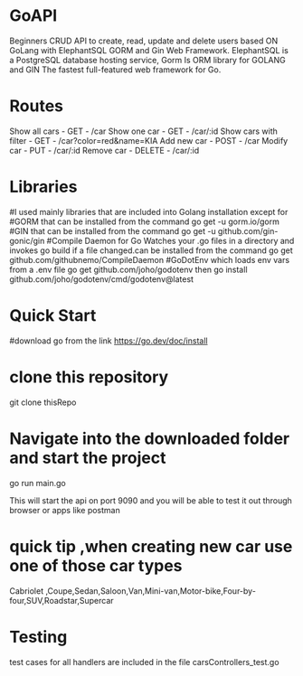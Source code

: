 # GoAPI
Beginners CRUD API to create, read, update and delete users based ON GoLang with ElephantSQL GORM and Gin Web Framework. ElephantSQL is a PostgreSQL database hosting service, Gorm Is ORM library for GOLANG and GIN The fastest full-featured web framework for Go.

# Routes
Show all cars - GET - /car
Show one car - GET - /car/:id
Show cars with filter - GET - /car?color=red&name=KIA
Add new car - POST - /car
Modify car - PUT - /car/:id
Remove car - DELETE - /car/:id

# Libraries
#I used mainly libraries that are included into Golang installation except for 
#GORM that can be installed from the command go get -u gorm.io/gorm 
#GIN that can be installed from the command go get -u github.com/gin-gonic/gin
#Compile Daemon for Go Watches your .go files in a directory and invokes go build if a file changed.can be installed from the command go get github.com/githubnemo/CompileDaemon
#GoDotEnv which loads env vars from a .env file go get github.com/joho/godotenv then go install github.com/joho/godotenv/cmd/godotenv@latest

# Quick Start
#download go from the link 
https://go.dev/doc/install

# clone this repository 
git clone thisRepo

# Navigate into the downloaded folder and start the project
go run main.go

This will start the api on port 9090 and you will be able to test it out through browser or apps like postman
# quick tip ,when creating new car use one of those car types 
Cabriolet ,Coupe,Sedan,Saloon,Van,Mini-van,Motor-bike,Four-by-four,SUV,Roadstar,Supercar
# Testing 
test cases for all handlers are included in the file carsControllers_test.go 
